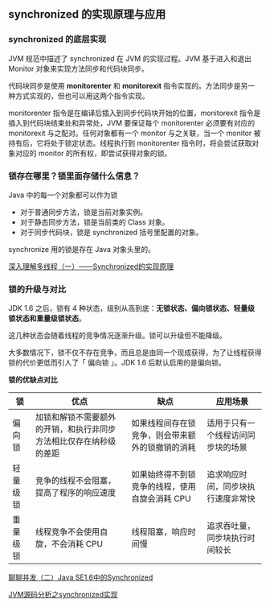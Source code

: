 ## synchronized 的实现原理与应用



### synchronized 的底层实现

JVM 规范中描述了 synchronized 在 JVM 的实现过程。JVM 基于进入和退出 Monitor 对象来实现方法同步和代码块同步。

代码块同步是使用 **monitorenter** 和 **monitorexit** 指令实现的。方法同步是另一种方式实现的，但也可以用这两个指令实现。

monitorenter 指令是在编译后插入到同步代码块开始的位置，monitorexit 指令是插入到代码块结束处和异常处，JVM 要保证每个 monitorenter 必须要有对应的 monitorexit 与之配对。任何对象都有一个 monitor 与之关联，当一个 monitor 被持有后，它将处于锁定状态。线程执行到 monitorenter 指令时，将会尝试获取对象对应的 monitor 的所有权，即尝试获得对象的锁。



### 锁存在哪里？锁里面存储什么信息？

Java 中的每一个对象都可以作为锁

- 对于普通同步方法，锁是当前对象实例。
- 对于静态同步方法，锁是当前类的 Class 对象。
- 对于同步代码块，锁是 synchronized 括号里配置的对象。



synchronize 用的锁是存在 Java 对象头里的。

[深入理解多线程（一）——Synchronized的实现原理](https://www.hollischuang.com/archives/1883)



### 锁的升级与对比

JDK 1.6 之后，锁有 4 种状态，级别从高到底：**无锁状态、偏向锁状态、轻量级锁状态和重量级锁状态**。

这几种状态会随着线程的竞争情况逐渐升级。锁可以升级但不能降级。



大多数情况下，锁不仅不存在竞争，而且总是由同一个现成获得，为了让线程获得锁的代价更低而引人了「 偏向锁 」。JDK 1.6 后默认启用的是偏向锁。



**锁的优缺点对比**

| 锁       | 优点                                                         | 缺点                                             | 应用场景                           |
| -------- | ------------------------------------------------------------ | ------------------------------------------------ | ---------------------------------- |
| 偏向锁   | 加锁和解锁不需要额外的开销，和执行非同步方法相比仅存在纳秒级的差距 | 如果线程间存在锁竞争，则会带来额外的锁撤销的消耗 | 适用于只有一个线程访问同步块的场景 |
| 轻量级锁 | 竞争的线程不会阻塞，提高了程序的响应速度                     | 如果始终得不到锁竞争的线程，使用自旋会消耗 CPU   | 追求响应时间，同步块执行速度非常快 |
| 重量级锁 | 线程竞争不会使用自旋，不会消耗 CPU                           | 线程阻塞，响应时间慢                             | 追求吞吐量，同步块执行时间较长     |

[聊聊并发（二）Java SE1.6中的Synchronized](http://ifeve.com/java-synchronized/)

[JVM源码分析之synchronized实现](https://www.jianshu.com/p/c5058b6fe8e5)